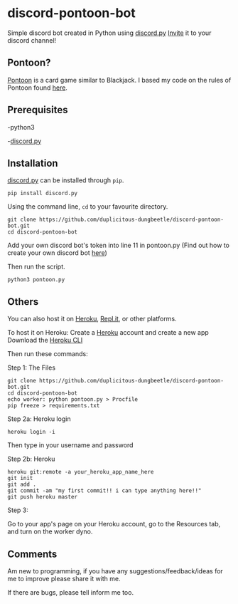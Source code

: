 # discord-pontoon-bot

Simple discord bot created in Python using [discord.py](https://github.com/Rapptz/discord.py)
[Invite](https://discord.com/oauth2/authorize?client_id=690113537032585236&scope=bot&permissions=0) it to your discord channel!


## Pontoon?

[Pontoon](https://en.wikipedia.org/wiki/Pontoon_(card_game)) is a card game similar to Blackjack.
I based my code on the rules of Pontoon found [here](https://www.cra.gov.sg/docs/default-source/game-rule-documents/rws/rws-game-rules---pontoon-v3.pdf).


## Prerequisites

-python3

-[discord.py](https://github.com/Rapptz/discord.py)


## Installation

[discord.py](https://github.com/Rapptz/discord.py) can be installed through ```pip```.

```pip install discord.py```


Using the command line, ```cd``` to your favourite directory.

```
git clone https://github.com/duplicitous-dungbeetle/discord-pontoon-bot.git
cd discord-pontoon-bot

```
Add your own discord bot's token into line 11 in pontoon.py
(Find out how to create your own discord bot [here](https://github.com/reactiflux/discord-irc/wiki/Creating-a-discord-bot-&-getting-a-token))

Then run the script.

```
python3 pontoon.py
```

## Others

You can also host it on [Heroku](http://www.heroku.com), [Repl.it](https://repl.it/), or other platforms.

To host it on Heroku:
Create a [Heroku](http://www.heroku.com) account and create a new app
Download the [Heroku CLI](https://devcenter.heroku.com/articles/heroku-cli)

Then run these commands:

Step 1: The Files
```
git clone https://github.com/duplicitous-dungbeetle/discord-pontoon-bot.git
cd discord-pontoon-bot
echo worker: python pontoon.py > Procfile
pip freeze > requirements.txt
```
Step 2a: Heroku login
```
heroku login -i
```
Then type in your username and password

Step 2b: Heroku
```
heroku git:remote -a your_heroku_app_name_here
git init
git add .
git commit -am "my first commit!! i can type anything here!!"
git push heroku master
```
Step 3:

Go to your app's page on your Heroku account, go to the Resources tab, and turn on the worker dyno.



## Comments

Am new to programming, if you have any suggestions/feedback/ideas for me to improve please share it with me.

If there are bugs, please tell inform me too.


